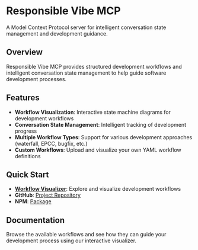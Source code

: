 # Responsible Vibe MCP

A Model Context Protocol server for intelligent conversation state management and development guidance.

## Overview

Responsible Vibe MCP provides structured development workflows and intelligent conversation state management to help guide software development processes.

## Features

- **Workflow Visualization**: Interactive state machine diagrams for development workflows
- **Conversation State Management**: Intelligent tracking of development progress
- **Multiple Workflow Types**: Support for various development approaches (waterfall, EPCC, bugfix, etc.)
- **Custom Workflows**: Upload and visualize your own YAML workflow definitions

## Quick Start

- **[Workflow Visualizer](/workflows)**: Explore and visualize development workflows
- **GitHub**: [Project Repository](https://github.com/mrsimpson/vibe-feature-mcp)
- **NPM**: [Package](https://www.npmjs.com/package/responsible-vibe-mcp)

## Documentation

Browse the available workflows and see how they can guide your development process using our interactive visualizer.